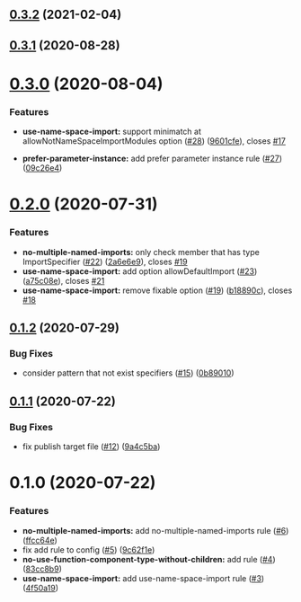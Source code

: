 ## [0.3.2](https://github.com/hrbrain/eslint-plugin/compare/v0.3.1...v0.3.2) (2021-02-04)



## [0.3.1](https://github.com/hrbrain/eslint-plugin/compare/v0.3.0...v0.3.1) (2020-08-28)



# [0.3.0](https://github.com/hrbrain/eslint-plugin/compare/v0.2.0...v0.3.0) (2020-08-04)

### Features

- **use-name-space-import:** support minimatch at allowNotNameSpaceImportModules option ([#28](https://github.com/hrbrain/eslint-plugin/issues/28)) ([9601cfe](https://github.com/hrbrain/eslint-plugin/commit/9601cfe8f20248a5aa71da372f4e09735d6bfe39)), closes [#17](https://github.com/hrbrain/eslint-plugin/issues/17)

- **prefer-parameter-instance:** add prefer parameter instance rule ([#27](https://github.com/hrbrain/eslint-plugin/issues/27)) ([09c26e4](https://github.com/hrbrain/eslint-plugin/commit/09c26e4a2ba55c285b377d8b68424dee1b71bcbc))

# [0.2.0](https://github.com/hrbrain/eslint-plugin/compare/v0.1.2...v0.2.0) (2020-07-31)

### Features

- **no-multiple-named-imports:** only check member that has type ImportSpecifier ([#22](https://github.com/hrbrain/eslint-plugin/issues/22)) ([2a6e6e9](https://github.com/hrbrain/eslint-plugin/commit/2a6e6e9be834d7ad8cf27008e604d3f56c5a1fd8)), closes [#19](https://github.com/hrbrain/eslint-plugin/issues/19)
- **use-name-space-import:** add option allowDefaultImport ([#23](https://github.com/hrbrain/eslint-plugin/issues/23)) ([a75c08e](https://github.com/hrbrain/eslint-plugin/commit/a75c08e85e4b9733e948133e3e1c1daf39327581)), closes [#21](https://github.com/hrbrain/eslint-plugin/issues/21)
- **use-name-space-import:** remove fixable option ([#19](https://github.com/hrbrain/eslint-plugin/issues/19)) ([b18890c](https://github.com/hrbrain/eslint-plugin/commit/b18890c625fcbd602a601c593c2d5036830882c1)), closes [#18](https://github.com/hrbrain/eslint-plugin/issues/18)

## [0.1.2](https://github.com/hrbrain/eslint-plugin/compare/v0.1.1...v0.1.2) (2020-07-29)

### Bug Fixes

- consider pattern that not exist specifiers ([#15](https://github.com/hrbrain/eslint-plugin/issues/15)) ([0b89010](https://github.com/hrbrain/eslint-plugin/commit/0b890105502802efdf2cf70f3cc4de35f591807f))

## [0.1.1](https://github.com/hrbrain/eslint-plugin/compare/v0.1.0...v0.1.1) (2020-07-22)

### Bug Fixes

- fix publish target file ([#12](https://github.com/hrbrain/eslint-plugin/issues/12)) ([9a4c5ba](https://github.com/hrbrain/eslint-plugin/commit/9a4c5ba76edab753f9c5d1549bf080706b9364ed))

# 0.1.0 (2020-07-22)

### Features

- **no-multiple-named-imports:** add no-multiple-named-imports rule ([#6](https://github.com/hrbrain/eslint-plugin/issues/6)) ([ffcc64e](https://github.com/hrbrain/eslint-plugin/commit/ffcc64e4b0a11a92e8de99780013db8e40e00967))
- fix add rule to config ([#5](https://github.com/hrbrain/eslint-plugin/issues/5)) ([9c62f1e](https://github.com/hrbrain/eslint-plugin/commit/9c62f1e1abcaf6670f211c8df2080798491c2411))
- **no-use-function-component-type-without-children:** add rule ([#4](https://github.com/hrbrain/eslint-plugin/issues/4)) ([83cc8b9](https://github.com/hrbrain/eslint-plugin/commit/83cc8b9113c094231892c2648c3fd5fcb32b0d0b))
- **use-name-space-import:** add use-name-space-import rule ([#3](https://github.com/hrbrain/eslint-plugin/issues/3)) ([4f50a19](https://github.com/hrbrain/eslint-plugin/commit/4f50a19db11eb59d6bdd7faccf408d6bf0b03801))
